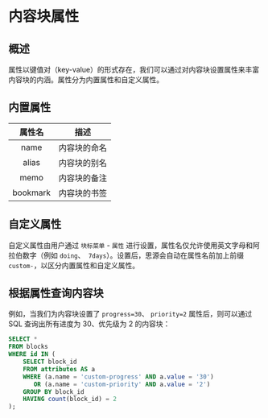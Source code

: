 # 内容块属性

## 概述

属性以键值对（key-value）的形式存在，我们可以通过对内容块设置属性来丰富内容块的内涵。属性分为内置属性和自定义属性。

## 内置属性

|属性名|描述|
| :--------: | --------------|
|name|内容块的命名|
|alias|内容块的别名|
|memo|内容块的备注|
|bookmark|内容块的书签|

## 自定义属性

自定义属性由用户通过 `块标菜单` - `属性` 进行设置，属性名仅允许使用英文字母和阿拉伯数字（例如 `doing`、` 7days`）。设置后，思源会自动在属性名前加上前缀 `custom-`，以区分内置属性和自定义属性。

## 根据属性查询内容块

例如，当我们为内容块设置了 `progress=30`、 `priority=2` 属性后，则可以通过 SQL 查询出所有进度为 30、优先级为 2 的内容块：

```sql
SELECT *
FROM blocks
WHERE id IN (
    SELECT block_id
    FROM attributes AS a
    WHERE (a.name = 'custom-progress' AND a.value = '30')
       OR (a.name = 'custom-priority' AND a.value = '2')
    GROUP BY block_id
    HAVING count(block_id) = 2
);
```
